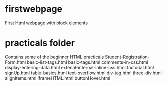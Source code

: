 # firstwebpage
First Html webpage with block elements


# practicals folder
Contains some of the beginner HTML practicals
Student-Registration-Form.html
basic-list-tags.html
basic-tags.html
comments-in-css.html
display-entering-data.html
extenal-internal-inline-css.html
factorial.html
signUp.html
table-basics.html
text-overflow.html
div-tag.html
three-div.html
alignItems.html
iframeHTML.html
buttonHover.html
